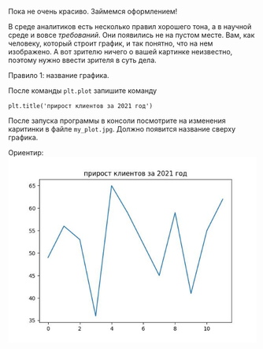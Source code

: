 Пока не очень красиво. Займемся оформлением!

В среде аналитиков есть несколько правил хорошего тона, а в научной среде и вовсе *требований*. Они появились не на пустом месте. Вам, как человеку, который строит график, и так понятно, что на нем изображено. А вот зрителю ничего о вашей картинке неизвестно, поэтому нужно ввести зрителя в суть дела.


Правило 1: название графика.

После команды `plt.plot` запишите команду 
```
plt.title('прирост клиентов за 2021 год')
```

После запуска программы в консоли посмотрите на изменения каритинки в файле `my_plot.jpg`. Должно появится название сверху графика.



Ориентир:
![TargetDown](./pics/img_2.jpg)

